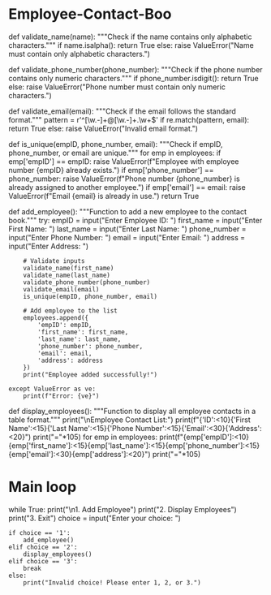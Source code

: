 # Employee-Contact-Boo


def validate_name(name):
    """Check if the name contains only alphabetic characters."""
    if name.isalpha():
        return True
    else:
        raise ValueError("Name must contain only alphabetic characters.")

def validate_phone_number(phone_number):
    """Check if the phone number contains only numeric characters."""
    if phone_number.isdigit():
        return True
    else:
        raise ValueError("Phone number must contain only numeric characters.")

def validate_email(email):
    """Check if the email follows the standard format."""
    pattern = r'^[\w\.-]+@[\w\.-]+\.\w+$'
    if re.match(pattern, email):
        return True
    else:
        raise ValueError("Invalid email format.")

def is_unique(empID, phone_number, email):
    """Check if empID, phone_number, or email are unique."""
    for emp in employees:
        if emp['empID'] == empID:
            raise ValueError(f"Employee with employee number {empID} already exists.")
        if emp['phone_number'] == phone_number:
            raise ValueError(f"Phone number {phone_number} is already assigned to another employee.")
        if emp['email'] == email:
            raise ValueError(f"Email {email} is already in use.")
    return True

def add_employee():
    """Function to add a new employee to the contact book."""
    try:
        empID = input("Enter Employee ID: ")
        first_name = input("Enter First Name: ")
        last_name = input("Enter Last Name: ")
        phone_number = input("Enter Phone Number: ")
        email = input("Enter Email: ")
        address = input("Enter Address: ")

        # Validate inputs
        validate_name(first_name)
        validate_name(last_name)
        validate_phone_number(phone_number)
        validate_email(email)
        is_unique(empID, phone_number, email)

        # Add employee to the list
        employees.append({
            'empID': empID,
            'first_name': first_name,
            'last_name': last_name,
            'phone_number': phone_number,
            'email': email,
            'address': address
        })
        print("Employee added successfully!")

    except ValueError as ve:
        print(f"Error: {ve}")

def display_employees():
    """Function to display all employee contacts in a table format."""
    print("\nEmployee Contact List:")
    print(f"{'ID':<10}{'First Name':<15}{'Last Name':<15}{'Phone Number':<15}{'Email':<30}{'Address':<20}")
    print("="*105)
    for emp in employees:
        print(f"{emp['empID']:<10}{emp['first_name']:<15}{emp['last_name']:<15}{emp['phone_number']:<15}{emp['email']:<30}{emp['address']:<20}")
    print("="*105)

# Main loop
while True:
    print("\n1. Add Employee")
    print("2. Display Employees")
    print("3. Exit")
    choice = input("Enter your choice: ")

    if choice == '1':
        add_employee()
    elif choice == '2':
        display_employees()
    elif choice == '3':
        break
    else:
        print("Invalid choice! Please enter 1, 2, or 3.")
